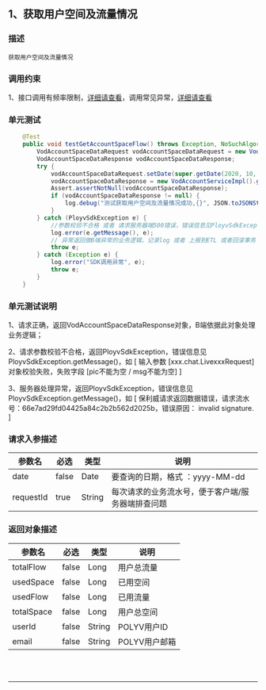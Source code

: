 ## 1、获取用户空间及流量情况
### 描述
```
获取用户空间及流量情况
```
### 调用约束
1、接口调用有频率限制，[详细请查看](/limit.md)，调用常见异常，[详细请查看](/exceptionDoc)

### 单元测试
```java
	@Test
	public void testGetAccountSpaceFlow() throws Exception, NoSuchAlgorithmException {
        VodAccountSpaceDataRequest vodAccountSpaceDataRequest = new VodAccountSpaceDataRequest();
        VodAccountSpaceDataResponse vodAccountSpaceDataResponse;
        try {
            vodAccountSpaceDataRequest.setDate(super.getDate(2020, 10, 13)).setRequestId(VodSignUtil.generateUUID());
            vodAccountSpaceDataResponse = new VodAccountServiceImpl().getAccountSpaceFlow(vodAccountSpaceDataRequest);
            Assert.assertNotNull(vodAccountSpaceDataResponse);
            if (vodAccountSpaceDataResponse != null) {
                log.debug("测试获取用户空间及流量情况成功,{}", JSON.toJSONString(vodAccountSpaceDataResponse));
            }
        } catch (PloyvSdkException e) {
            //参数校验不合格 或者 请求服务器端500错误，错误信息见PloyvSdkException.getMessage()
            log.error(e.getMessage(), e);
            // 异常返回做B端异常的业务逻辑，记录log 或者 上报到ETL 或者回滚事务
            throw e;
        } catch (Exception e) {
            log.error("SDK调用异常", e);
            throw e;
        }
    }
```
### 单元测试说明
1、请求正确，返回VodAccountSpaceDataResponse对象，B端依据此对象处理业务逻辑；

2、请求参数校验不合格，返回PloyvSdkException，错误信息见PloyvSdkException.getMessage()，如 [ 输入参数 [xxx.chat.LivexxxRequest]对象校验失败，失败字段 [pic不能为空 / msg不能为空] ]

3、服务器处理异常，返回PloyvSdkException，错误信息见PloyvSdkException.getMessage()，如 [ 保利威请求返回数据错误，请求流水号：66e7ad29fd04425a84c2b2b562d2025b，错误原因： invalid signature. ]
### 请求入参描述

| 参数名 | 必选 | 类型 | 说明 | 
| -- | -- | -- | -- | 
| date | false | Date | 要查询的日期，格式 ：yyyy-MM-dd | 
| requestId | true | String | 每次请求的业务流水号，便于客户端/服务器端排查问题 | 

### 返回对象描述


| 参数名 | 必选 | 类型 | 说明 | 
| -- | -- | -- | -- | 
| totalFlow | false | Long | 用户总流量 | 
| usedSpace | false | Long | 已用空间 | 
| usedFlow | false | Long | 已用流量 | 
| totalSpace | false | Long | 用户总空间 | 
| userId | false | String | POLYV用户ID | 
| email | false | String | POLYV用户邮箱 | 

<br /><br />

------------------

<br /><br />


